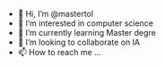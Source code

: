 - 👋 Hi, I’m @mastertol
- 👀 I’m interested in computer science
- 🌱 I’m currently learning Master degre
- 💞️ I’m looking to collaborate on IA
- 📫 How to reach me ...

<!---
mastertol/mastertol is a ✨ special ✨ repository because its `README.md` (this file) appears on your GitHub profile.
You can click the Preview link to take a look at your changes.
--->
